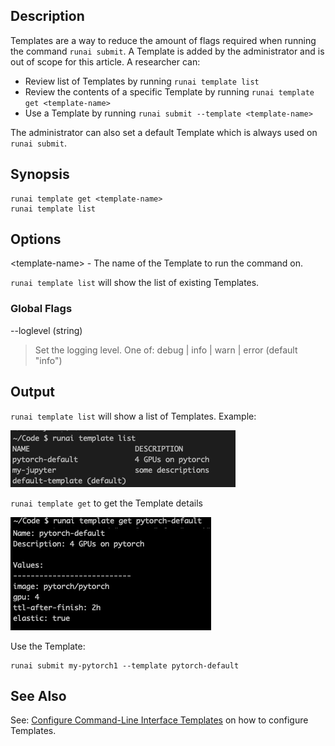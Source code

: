 ## Description

Templates are a way to reduce the amount of flags required when running the command ``runai submit``. A Template is added by the administrator and is out of scope for this article. A researcher can:

*   Review list of Templates by running ``runai template list``
*   Review the contents of a specific Template by running ``runai template get <template-name>``
*   Use a Template by running ``runai submit --template <template-name>``

The administrator can also set a default Template which is always used on ``runai submit``.

## Synopsis

```
runai template get <template-name> 
runai template list
```

## Options

<template-name\> - The name of the Template to run the command on.

``runai template list`` will show the list of existing Templates.

### Global Flags

--loglevel (string)

>  Set the logging level. One of: debug | info | warn | error (default "info")

## Output

``runai template list`` will show a list of Templates. Example:

![mceclip0.png](img/mceclip0.png)

``runai template get`` to get the Template details

![mceclip1.png](img/mceclip1.png)

Use the Template:

```
runai submit my-pytorch1 --template pytorch-default
```

## See Also

See: [Configure Command-Line Interface Templates](../../Administrator/Researcher-Setup/template-config.md) on how to configure Templates.
